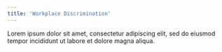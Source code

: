 ```yaml
---
title: 'Workplace Discrimination'
---
```

Lorem ipsum dolor sit amet, consectetur adipiscing elit, sed do eiusmod tempor incididunt ut labore et dolore magna aliqua.